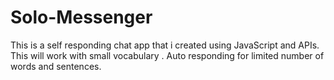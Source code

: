 # Solo-Messenger
This is a self responding chat app that i created using JavaScript and APIs. This will work with small vocabulary .  Auto responding for limited number of words and sentences.
